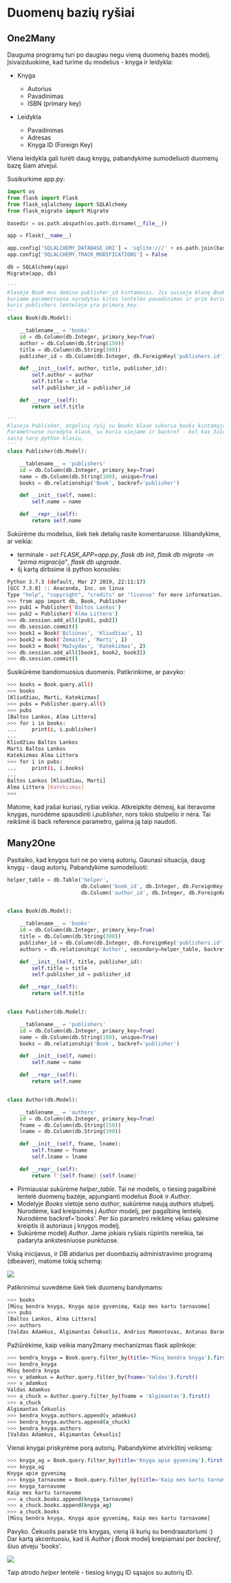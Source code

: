 # Duomenų bazių ryšiai

## One2Many

Dauguma programų turi po daugiau negu vieną duomenų bazės modelį. 
Įsivaizduokime, kad turime du modelius - knyga ir leidykla:

* Knyga
  * Autorius
  * Pavadinimas
  * ISBN (primary key)

* Leidykla
  * Pavadinimas
  * Adresas
  * Knyga ID (Foreign Key)
  
Viena leidykla gali turėti daug knygų, pabandykime sumodeliuoti duomenų bazę šiam atvejui.

Susikurkime app.py:
```python
import os
from flask import Flask
from flask_sqlalchemy import SQLAlchemy
from flask_migrate import Migrate

basedir = os.path.abspath(os.path.dirname(__file__))

app = Flask(__name__)

app.config['SQLALCHEMY_DATABASE_URI'] = 'sqlite:///' + os.path.join(basedir, 'data.sqlite')
app.config['SQLALCHEMY_TRACK_MODIFICATIONS'] = False

db = SQLAlchemy(app)
Migrate(app, db)

'''
Klasėje Book mus domina publisher_id kintamasis. Jis susieja klasę Book su klase Publisher per ForeignKey, 
kuriame parametruose nurodytas kitos lentelės pavadinimas ir prie kurio lauko rišame, t.y. prie id, 
kuris publishers lentelėje yra primary_key. 
'''
class Book(db.Model):

    __tablename__ = 'books'
    id = db.Column(db.Integer, primary_key=True)
    author = db.Column(db.String(150))
    title = db.Column(db.String(300))
    publisher_id = db.Column(db.Integer, db.ForeignKey('publishers.id'))

    def __init__(self, author, title, publisher_id):
        self.author = author
        self.title = title
        self.publisher_id = publisher_id

    def __repr__(self):
        return self.title

'''
Klasėje Publisher, atgalinį ryšį su Books klase sukuria books kintamąjam priskirta eilutė. 
Parametruose nurodyta klasė, su kuria siejame ir backref - kol kas žiūrėkite, kaip į papildomą 
saitą tarp python klasių. 
'''
class Publisher(db.Model):

    __tablename__ = 'publishers'
    id = db.Column(db.Integer, primary_key=True)
    name = db.Column(db.String(100), unique=True)
    books = db.relationship('Book', backref='publisher')

    def __init__(self, name):
        self.name = name

    def __repr__(self):
        return self.name
```

Sukūrėme du modelius, šiek tiek detalių rasite komentaruose. Išbandykime, ar veikia:

* terminale - *set FLASK_APP=app.py*, *flask db init*, *flask db migrate -m "pirma migracija"*, *flask db upgrade*.
* šį kartą dirbsime iš python konsolės:
```bash
Python 3.7.3 (default, Mar 27 2019, 22:11:17) 
[GCC 7.3.0] :: Anaconda, Inc. on linux
Type "help", "copyright", "credits" or "license" for more information.
>>> from app import db, Book, Publisher
>>> pub1 = Publisher('Baltos Lankos')
>>> pub2 = Publisher('Alma Littera')
>>> db.session.add_all([pub1, pub2])
>>> db.session.commit()
>>> book1 = Book('Biliūnas', 'Kliudžiau', 1)
>>> book2 = Book('Žemaitė', 'Marti', 1)
>>> book3 = Book('Mažvydas', 'Katekizmas', 2)
>>> db.session.add_all([book1, book2, book3])
>>> db.session.commit()
```

Susikūrėme bandomuosius duomenis. Patikrinkime, ar pavyko:

```bash
>>> books = Book.query.all()
>>> books
[Kliudžiau, Marti, Katekizmas]
>>> pubs = Publisher.query.all()
>>> pubs
[Baltos Lankos, Alma Littera]
>>> for i in books:
...     print(i, i.publisher)
... 
Kliudžiau Baltos Lankos
Marti Baltos Lankos
Katekizmas Alma Littera
>>> for i in pubs:
...     print(i, i.books)
... 
Baltos Lankos [Kliudžiau, Marti]
Alma Littera [Katekizmas]
>>> 
```

Matome, kad įrašai kuriasi, ryšiai veikia. Atkreipkite dėmesį, kai iteravome knygas, nurodėme spausdinti *i.publisher*, 
nors tokio stulpelio ir nėra. Tai reikšmė iš back reference parametro, galima ją taip naudoti.

## Many2One

Pasitaiko, kad knygos turi ne po vieną autorių. Gaunasi situacija, daug knygų - daug autorių. 
Pabandykime sumodeliuoti:

```python
helper_table = db.Table('helper',
                        db.Column('book_id', db.Integer, db.ForeignKey('books.id')),
                        db.Column('author_id', db.Integer, db.ForeignKey('authors.id')))


class Book(db.Model):

    __tablename__ = 'books'
    id = db.Column(db.Integer, primary_key=True)
    title = db.Column(db.String(300))
    publisher_id = db.Column(db.Integer, db.ForeignKey('publishers.id'))
    authors = db.relationship('Author', secondary=helper_table, backref='books')

    def __init__(self, title, publisher_id):
        self.title = title
        self.publisher_id = publisher_id

    def __repr__(self):
        return self.title


class Publisher(db.Model):

    __tablename__ = 'publishers'
    id = db.Column(db.Integer, primary_key=True)
    name = db.Column(db.String(100), unique=True)
    books = db.relationship('Book', backref='publisher')

    def __init__(self, name):
        self.name = name

    def __repr__(self):
        return self.name


class Author(db.Model):

    __tablename__ = 'authors'
    id = db.Column(db.Integer, primary_key=True)
    fname = db.Column(db.String(150))
    lname = db.Column(db.String(300))

    def __init__(self, fname, lname):
        self.fname = fname
        self.lname = lname

    def __repr__(self):
        return f'{self.fname} {self.lname}'
```

* Pirmiausiai sukūrėme *helper_table*. Tai ne modelis, o tiesiog 
pagalbinė lentelė duomenų bazėje, apjungianti modelius *Book* ir *Author*.
* Modelyje *Books* vietoje seno *author*, sukūrėme naują *authors* stulpelį. Nurodėme, kad kreipsimės į *Author* modelį, 
per pagalbinę lentelę. Nurodėme backref='books'. Per šio parametro reikšmę vėliau galėsime kreiptis iš autoriaus į knygos modelį.
* Sukūrėme modelį *Author*. Jame jokiais ryšiais rūpintis nereikia, tai padaryta ankstesniuose punktuose.

Viską inicijavus, ir DB atidarius per duombazių administravimo programą (dbeaver), matome tokią schemą:

![](https://github.com/robotautas/kursas/blob/master/Flask/Flask_4_dalis/Mds/schema.png)

Patikrinimui suvedėme šiek tiek duomenų bandymams:
```bash
>>> books
[Mūsų bendra knyga, Knyga apie gyvenimą, Kaip mes kartu tarnavome]
>>> pubs
[Baltos Lankos, Alma Littera]
>>> authors
[Valdas Adamkus, Algimantas Čekuolis, Andrius Mamontovas, Antanas Baranauskas]
``` 

Pažiūrėkime, kaip veikia many2many mechanizmas flask aplinkoje:

```bash
>>> bendra_knyga = Book.query.filter_by(title='Mūsų bendra knyga').first()
>>> bendra_knyga
Mūsų bendra knyga
>>> v_adamkus = Author.query.filter_by(fname='Valdas').first()
>>> v_adamkus
Valdas Adamkus
>>> a_chuck = Author.query.filter_by(fname = 'Algimantas').first()
>>> a_chuck
Algimantas Čekuolis
>>> bendra_knyga.authors.append(v_adamkus)
>>> bendra_knyga.authors.append(a_chuck)
>>> bendra_knyga.authors
[Valdas Adamkus, Algimantas Čekuolis]
```
Vienai knygai priskyrėme porą autorių.
Pabandykime atvirkštinį veiksmą:

```bash
>>> knyga_ag = Book.query.filter_by(title='Knyga apie gyvenimą').first()
>>> knyga_ag
Knyga apie gyvenimą
>>> knyga_tarnavome = Book.query.filter_by(title='Kaip mes kartu tarnavome').first()
>>> knyga_tarnavome
Kaip mes kartu tarnavome
>>> a_chuck.books.append(knyga_tarnavome)
>>> a_chuck.books.append(knyga_ag)
>>> a_chuck.books
[Mūsų bendra knyga, Knyga apie gyvenimą, Kaip mes kartu tarnavome]
```

Pavyko. Čekuolis parašė tris knygas, vieną iš kurių su bendraautoriumi :) 
Dar kartą akcentuosiu, kad iš *Author* į *Book* modelį kreipiamasi per *backref*, 
šiuo atveju 'books'.

![](https://github.com/robotautas/kursas/blob/master/Flask/Flask_4_dalis/Mds/helper.png)

Taip atrodo *helper* lentelė - tiesiog knygų ID sąsajos su autorių ID.
